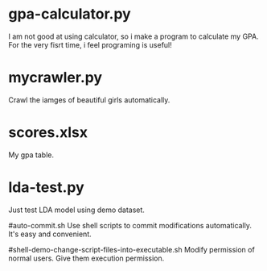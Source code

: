 # gpa-calculator.py
I am not good at using calculator, so i make a program to calculate my GPA.
For the very fisrt time, i feel programing is useful!

# mycrawler.py
Crawl the iamges of beautiful girls automatically.

# scores.xlsx
My gpa table.

# lda-test.py
Just test LDA model using demo dataset.

#auto-commit.sh
Use shell scripts to commit modifications automatically. It's easy and convenient.

#shell-demo-change-script-files-into-executable.sh
Modify permission of normal users. Give them execution permission.

